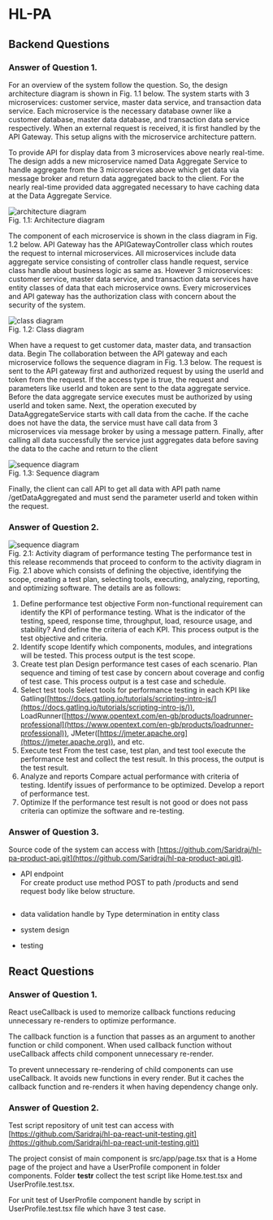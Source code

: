 # HL-PA

## Backend Questions

### Answer of Question 1.

For an overview of the system follow the question. So, the design architecture diagram is shown in Fig. 1.1 below. The system starts with 3 microservices: customer service, master data service, and transaction data service. Each microservice is the necessary database owner like a customer database, master data database, and transaction data service respectively. When an external request is received, it is first handled by the API Gateway. This setup aligns with the microservice architecture pattern.

To provide API for display data from 3 microservices above nearly real-time. The design adds a new microservice named Data Aggregate Service to handle aggregate from the 3 microservices above which get data via message broker and return data aggregated back to the client. For the nearly real-time provided data aggregated necessary to have caching data at the Data Aggregate Service.

![architecture diagram](https://res.cloudinary.com/dmdxfjunb/image/upload/v1720244389/HLAB-Architecture_Diagram_oopsbw.jpg) \
Fig. 1.1: Architecture diagram 


The component of each microservice is shown in the class diagram in Fig. 1.2 below. API Gateway has the APIGatewayController class which routes the request to internal microservices. All microservices include data aggregate service consisting of controller class handle request, service class handle about business logic as same as. However 3 microservices: customer service, master data service, and transaction data services have entity classes of data that each microservice owns. Every microservices and API gateway has the authorization class with concern about the security of the system.

![class diagram](https://res.cloudinary.com/dmdxfjunb/image/upload/v1720244482/HLAB-Class_Diagram_nkw46w.jpg) \
Fig. 1.2: Class diagram 


When have a request to get customer data, master data, and transaction data. Begin The collaboration between the API gateway and each microservice follows the sequence diagram in Fig. 1.3 below. The request is sent to the API gateway first and authorized request by using the userId and token from the request. If the access type is true, the request and parameters like userId and token are sent to the data aggregate service. Before the data aggregate service executes must be authorized by using userId and token same. Next, the operation executed by DataAggregateService starts with call data from the cache. If the cache does not have the data, the service must have call data from  3 microservices via message broker by using a message pattern. Finally, after calling all data successfully the service just aggregates data before saving the data to the cache and return to the client

![sequence diagram](https://res.cloudinary.com/dmdxfjunb/image/upload/v1720244488/Untitled_19_sylyvk.png) \
Fig. 1.3: Sequence diagram 

Finally, the client can call API to get all data with API path name /getDataAggregated and must send the parameter userId and token within the request.

### Answer of Question 2.

![sequence diagram](https://res.cloudinary.com/dmdxfjunb/image/upload/v1720285851/HLAB-performance_test_js35gn.jpg) \
Fig. 2.1: Activity diagram of performance testing
The performance test in this release recommends that proceed to conform to the activity diagram in Fig. 2.1 above which consists of defining the objective, identifying the scope, creating a test plan, selecting tools, executing, analyzing, reporting, and optimizing software. The details are as follows:
1. Define performance test objective 
Form non-functional requirement can identify the KPI of performance testing. What is the indicator of the testing, speed, response time, throughput, load, resource usage, and stability? And define the criteria of each KPI. This process output is the test objective and criteria.
2. Identify scope
Identify which components, modules, and integrations will be tested. This process output is the test scope.
3. Create test plan
Design performance test cases of each scenario. Plan sequence and timing of test case by concern about coverage and config of test case. This process output is a test case and schedule.
4. Select test tools
Select tools for performance testing in each KPI like Gatling([https://docs.gatling.io/tutorials/scripting-intro-js/](https://docs.gatling.io/tutorials/scripting-intro-js/)), LoadRunner([https://www.opentext.com/en-gb/products/loadrunner-professional](https://www.opentext.com/en-gb/products/loadrunner-professional)), JMeter([https://jmeter.apache.org](https://jmeter.apache.org)), and etc.
5. Execute test
From the test case, test plan, and test tool execute the performance test and collect the test result. In this process, the output is the test result.
6. Analyze and reports
Compare actual performance with criteria of testing. Identify issues of performance to be optimized. Develop a report of performance test.
7. Optimize 
If the performance test result is not good or does not pass criteria can optimize the software and re-testing.

### Answer of Question 3.
Source code of the system can access with [https://github.com/Saridraj/hl-pa-product-api.git](https://github.com/Saridraj/hl-pa-product-api.git). 
- API endpoint \
  For create product use method POST to path /products and send request body like below structure.

   ```bash

  ```


- data validation handle by Type determination in entity class

- system design

- testing



## React Questions
### Answer of Question 1.
React useCallback is used to memorize callback functions reducing unnecessary re-renders to optimize performance.

The callback function is a function that passes as an argument to another function or child component. When used callback function without useCallback affects child component unnecessary re-render.

To prevent unnecessary re-rendering of child components can use useCallback. It avoids new functions in every render. But it caches the callback function and re-renders it when having dependency change only.

### Answer of Question 2.
Test script repository of unit test can access with 
[https://github.com/Saridraj/hl-pa-react-unit-testing.git](https://github.com/Saridraj/hl-pa-react-unit-testing.git)) 

The project consist of main component is src/app/page.tsx that is a Home page of the project and have a UserProfile component in folder components. Folder __testr__ collect the test script like Home.test.tsx and UserProfile.test.tsx.

For unit test of UserProfile component handle by script in UserProfile.test.tsx file which have 3 test case.



